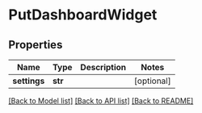# PutDashboardWidget

## Properties
Name | Type | Description | Notes
------------ | ------------- | ------------- | -------------
**settings** | **str** |  | [optional] 

[[Back to Model list]](../README.md#documentation-for-models) [[Back to API list]](../README.md#documentation-for-api-endpoints) [[Back to README]](../README.md)

